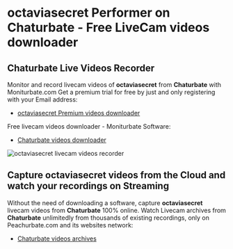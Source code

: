 # octaviasecret Performer on Chaturbate - Free LiveCam videos downloader

## Chaturbate Live Videos Recorder

Monitor and record livecam videos of **octaviasecret** from **Chaturbate** with Moniturbate.com
Get a premium trial for free by just and only registering with your Email address:
* [octaviasecret Premium videos downloader](https://moniturbate.com/request-demo-licence-key.html)

Free livecam videos downloader - Moniturbate Software:
* [Chaturbate videos downloader](https://moniturbate.com/moniturbate-download-software.html)

![octaviasecret livecam videos recorder](https://peachurnet.com/templates/moniturbate-software.png)


## Capture octaviasecret videos from the Cloud and watch your recordings on Streaming

Without the need of downloading a software, capture **octaviasecret** livecam videos from **Chaturbate** 100% online.
Watch Livecam archives from **Chaturbate** unlimitedly from thousands of existing recordings, only on Peachurbate.com and its websites network:
* [Chaturbate videos archives](https://peachurnet.com/)